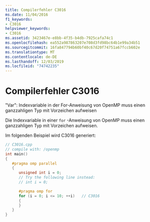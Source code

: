```yaml
---
title: Compilerfehler C3016
ms.date: 11/04/2016
f1_keywords:
- C3016
helpviewer_keywords:
- C3016
ms.assetid: 3423467e-e8bb-4f35-b4db-7925cafa74c1
ms.openlocfilehash: ea552a987863207e708d3fd98bc64b1e99a34b51
ms.sourcegitcommit: 16fa847794b60bf40c67d20f74751a67fccb602e
ms.translationtype: MT
ms.contentlocale: de-DE
ms.lasthandoff: 12/03/2019
ms.locfileid: "74742235"
---
```

# <a name="compiler-error-c3016"></a>Compilerfehler C3016

"Var": Indexvariable in der For-Anweisung von OpenMP muss einen ganzzahligen Typ mit Vorzeichen aufweisen

Die Indexvariable in einer `for` -Anweisung von OpenMP muss einen ganzzahligen Typ mit Vorzeichen aufweisen.

Im folgenden Beispiel wird C3016 generiert:

```cpp
// C3016.cpp
// compile with: /openmp
int main()
{
   #pragma omp parallel
   {
      unsigned int i = 0;
      // Try the following line instead:
      // int i = 0;

      #pragma omp for
      for (i = 0; i <= 10; ++i)   // C3016
      {
      }
   }
}
```
